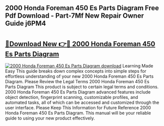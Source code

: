 ## 2000 Honda Foreman 450 Es Parts Diagram Free Pdf Download - Part-7Mf New Repair Owner Guide j6PM4

# <h2><a href="http://dfkv6t.blite.top/?on=2000+Honda+Foreman+450+Es+Parts+Diagram">🔗Download New 👉🔴 2000 Honda Foreman 450 Es Parts Diagram</a></h2>

[![2000 Honda Foreman 450 Es Parts Diagram download](https://i.imgur.com/lujVjoI.png)](http://dfkv6t.blite.top/?on=2000+Honda+Foreman+450+Es+Parts+Diagram)
Learning Made Easy This guide breaks down complex concepts into simple steps for effortless understanding of your new 2000 Honda Foreman 450 Es Parts Diagram. Please Review the Legal Terms 2000 Honda Foreman 450 Es Parts Diagram This product is subject to certain legal terms and conditions. 2000 Honda Foreman 450 Es Parts Diagram advanced features include object detection, fingerprint scanning, customizable profiles, and automated tasks, all of which can be accessed and customized through the user interface. Please Keep This Information for Future Reference 2000 Honda Foreman 450 Es Parts Diagram. This manual will be your reliable guide to using your new product effectively.
